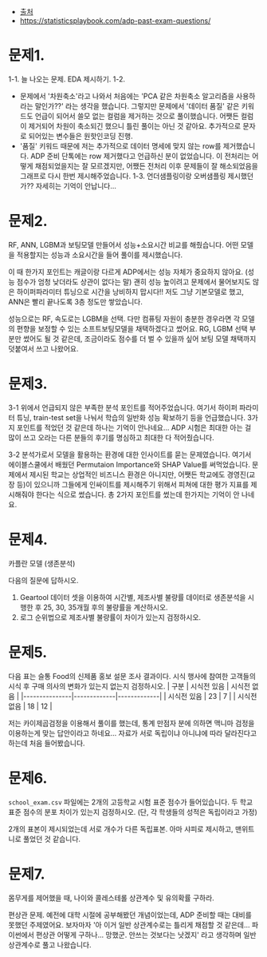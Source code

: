 - [출처](https://coding-law.tistory.com/entry/%EB%B2%88%EC%99%B84-KT-AIVLE-3%EA%B8%B0-ai%ED%8A%B8%EB%9E%99-28%ED%9A%8C-ADP-%EC%8B%A4%EA%B8%B0-%ED%95%A9%EA%B2%A9)
- <https://statisticsplaybook.com/adp-past-exam-questions/>

# 문제1.
1-1. 늘 나오는 문제. EDA 제시하기.
1-2.
- 문제에서 '차원축소'라고 나와서 처음에는 'PCA 같은 차원축소 알고리즘을 사용하라는 말인가??' 라는 생각을 했습니다. 그렇지만 문제에서 '데이터 품질' 같은 키워드도 언급이 되어서 쓸모 없는 컬럼을 제거하는 것으로 풀이했습니다. 어쨋든 컬럼이 제거되어 차원이 축소되긴 했으니 틀린 풀이는 아닌 것 같아요. 추가적으로 문자로 되어있는 변수들은 원핫인코딩 진행.
- '품질' 키워드 때문에 저는 추가적으로 데이터 명세에 맞지 않는 row를 제거했습니다. ADP 준비 단톡에는 row 제거했다고 언급하신 분이 없었습니다. 이 전처리는 어떻게 채점되었을지는 잘 모르겠지만, 어쨌든 전처리 이후 문제들이 잘 해소되었음을 그래프로 다시 한번 제시해주었습니다.
1-3. 언더샘플링이랑 오버샘플링 제시했던가?? 자세히는 기억이 안납니다...

# 문제2.
RF, ANN, LGBM과 보팅모델 만들어서 성능+소요시간 비교를 해줬습니다. 어떤 모델을 적용할지는 성능과 소요시간을 들어 풀이를 제시했습니다.

이 때 한가지 포인트는 캐글이랑 다르게 ADP에서는 성능 자체가 중요하지 않아요. (성능 점수가 엄청 낮더라도 상관이 없다는 말) 괜히 성능 높이려고 문제에서 물어보지도 않은 하이퍼파라미터 튜닝으로 시간을 낭비하지 맙시다!! 저도 그냥 기본모델로 했고, ANN은 빨리 끝나도록 3층 정도만 쌓았습니다.

성능으로는 RF, 속도로는 LGBM을 선택. 다만 컴퓨팅 자원이 충분한 경우라면 각 모델의 편향을 보정할 수 있는 소프트보팅모델을 채택하겠다고 썼어요. RG, LGBM 선택 부분만 썼어도 될 것 같은데, 조금이라도 점수를 더 벌 수 있을까 싶어 보팅 모델 채택까지 덧붙여서 쓰고 나왔어요.

# 문제3.
3-1 위에서 언급되지 않은 부족한 분석 포인트를 적어주었습니다. 여기서 하이퍼 파라미터 튜닝, train-test set을 나눠서 학습의 일반화 성능 확보하기 등을 언급했습니다. 3가지 포인트를 적었던 것 같은데 하나는 기억이 안나네요... ADP 시험은 최대한 아는 걸 많이 쓰고 오라는 다른 분들의 후기를 명심하고 최대한 다 적어줬습니다.

3-2 분석가로서 모델을 활용하는 환경에 대한 인사이트를 묻는 문제였습니다. 여기서 에이블스쿨에서 배웠던 Permutaion Importance와 SHAP Value를 써먹었습니다. 문제에서 제시된 학교는 상업적인 비즈니스 환경은 아니지만, 어쨋든 학교에도 경영진(교장 등)이 있으니까 그들에게 인싸이트를 제시해주기 위해서 피쳐에 대한 평가 지표를 제시해줘야 한다는 식으로 썼습니다. 총 2가지 포인트를 썼는데 한가지는 기억이 안 나네요.

# 문제4.
카플란 모델 (생존분석)

다음의 질문에 답하시오.

1. Geartool 데이터 셋을 이용하여 시간별, 제조사별 불량률 데이터로 생존분석을 시행한 후 25, 30, 35개월 후의 불량률을 계산하시오.
2. 로그 순위법으로 제조사별 불량률이 차이가 있는지 검정하시오.

# 문제5.
다음 표는 슬통 Food의 신제품 홍보 설문 조사 결과이다. 시식 행사에 참여한 고객들의 시식 후 구매 의사의 변화가 있는지 없는지 검정하시오.
| 구분          | 시식전 있음 | 시식전 없음 |
|---------------|-------------|-------------|
| 시식전 있음   | 23          | 7           |
| 시식전 없음   | 18          | 12          |

저는 카이제곱검정을 이용해서 풀이를 했는데, 통계 만점자 분에 의하면 맥니마 검정을 이용하는게 맞는 답안이라고 하네요... 자료가 서로 독립이냐 아니냐에 따라 달라진다고 하는데 처음 들어봤습니다.

# 문제6.
`school_exam.csv` 파일에는 2개의 고등학교 시험 표준 점수가 들어있습니다. 두 학교 표준 점수의 분포 차이가 있는지 검정하시오. (단, 각 학생들의 성적은 독립이라고 가정)

2개의 표본이 제시되었는데 서로 개수가 다른 독립표본. 아마 샤피로 제시하고, 맨위트니로 풀었던 것 같습니다.

# 문제7.
몸무게를 제어했을 때, 나이와 콜레스테롤 상관계수 및 유의확률 구하라.

편상관 문제. 예전에 대학 시절에 공부해봤던 개념이었는데, ADP 준비할 때는 대비를 못했던 주제였어요. 보자마자 '아 이거 일반 상관계수로는 틀리게 채점할 것 같은데... 파이썬에서 편상관 어떻게 구하나... 망했군. 안쓰는 것보다는 낫겠지' 라고 생각하며 일반 상관계수로 풀고 나왔습니다.